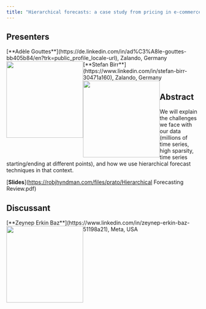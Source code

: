 ```yaml
---
title: "Hierarchical forecasts: a case study from pricing in e-commerce"
---
```


## Presenters

<div class = "figure">
[**Adèle Gouttes**](https://de.linkedin.com/in/ad%C3%A8le-gouttes-bb405b84/en?trk=public_profile_locale-url), Zalando, Germany
<img src="/img/gouttes.png"  width=200px height=200px style="float:left">
</div>

<div class = "figure">
[**Stefan Birr**](https://www.linkedin.com/in/stefan-birr-30471a160), Zalando, Germany
<img src="/img/stefan.png"  width=200px height=200px style="float:left">
</div>

## Abstract

We will explain the challenges we face with our data (millions of time series, high sparsity, time series starting/ending at different points), and how we use hierarchical forecast techniques in that context.

[**Slides**](https://robjhyndman.com/files/prato/Hierarchical Forecasting Review.pdf)

## Discussant

<div class = "figure">
[**Zeynep Erkin Baz**](https://www.linkedin.com/in/zeynep-erkin-baz-51198a21), Meta, USA
<img src=/img/zeynep.png  width=200px height=200px style="float:left">
</div>
